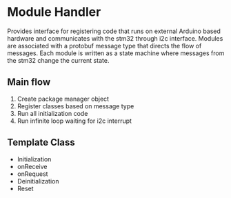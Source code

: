 # Module Handler

Provides interface for registering code that runs on external Arduino based hardware and communicates with the stm32 through i2c interface. Modules are associated with a protobuf message type that directs the flow of messages. Each module is written as a state machine where messages from the stm32 change the current state.

## Main flow

1. Create package manager object
2. Register classes based on message type
3. Run all initialization code
4. Run infinite loop waiting for i2c interrupt

## Template Class

- Initialization
- onReceive
- onRequest
- Deinitialization
- Reset